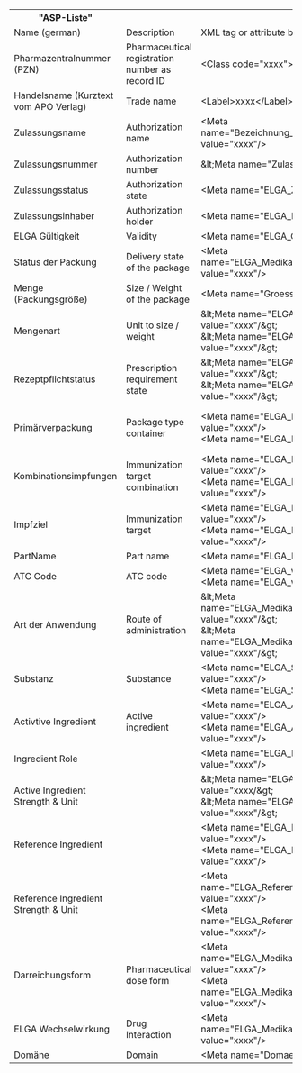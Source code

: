 <table class="grid">
<tbody>
  <tr>
    <th>"ASP-Liste"</th>
    <th></th>
    <th></th>
    <th>FHIR resources</th>
    <th></th>
    <th></th>
    <th></th>
    <th></th>
  </tr>
  <tr>
    <td>Name (german)</td>
    <td>Description</td>
    <td>XML tag or attribute based on ClaML v2</td>
    <td>PackagedProductDefinition</td>
    <td>MedicinalProductDefinition</td>
    <td>RegulatedAuthorization</td>
    <td>AdministrableProductDefinition</td>
    <td>Ingredient</td>
  </tr>
  <tr>
    <td>Pharmazentralnummer (PZN)</td>
    <td>Pharmaceutical registration number as record ID</td>
    <td>&lt;Class code="xxxx"&gt;</td>
    <td>.identifier</td>
    <td>-</td>
    <td>-</td>
    <td>-</td>
    <td></td>
  </tr>
  <tr>
    <td>Handelsname (Kurztext vom APO Verlag)</td>
    <td>Trade name</td>
    <td>&lt;Label&gt;xxxx&lt;/Label&gt;</td>
    <td>TODO</td>
    <td></td>
    <td></td>
    <td></td>
    <td></td>
  </tr>
  <tr>
    <td>Zulassungsname</td>
    <td>Authorization name</td>
    <td>&lt;Meta name="Bezeichnung_Arzneispezialitaet_Zulassung" value="xxxx"/&gt;</td>
    <td>-</td>
    <td>.name.productName</td>
    <td>-</td>
    <td>-</td>
    <td></td>
  </tr>
  <tr>
    <td>Zulassungsnummer</td>
    <td>Authorization number</td>
    <td>&amp;lt;Meta name="ZulassungsNummer" value="xxxx"/&amp;gt;</td>
    <td>-</td>
    <td>-</td>
    <td>.identifier</td>
    <td>-</td>
    <td></td>
  </tr>
  <tr>
    <td>Zulassungsstatus</td>
    <td>Authorization state</td>
    <td>&lt;Meta name="ELGA_Zulassungsstatus" value="xxxx"/&gt;</td>
    <td>-</td>
    <td>-</td>
    <td>.status.coding</td>
    <td>-</td>
    <td></td>
  </tr>
  <tr>
    <td>Zulassungsinhaber</td>
    <td>Authorization holder</td>
    <td>&lt;Meta name="ELGA_Inhaber" value="xxxx"/&gt;</td>
    <td>-</td>
    <td>-</td>
    <td>.holder</td>
    <td>-</td>
    <td></td>
  </tr>
  <tr>
    <td>ELGA Gültigkeit</td>
    <td>Validity</td>
    <td>&lt;Meta name="ELGA_Gültigkeit" value="xxxx"/&gt;</td>
    <td>TODO</td>
    <td></td>
    <td></td>
    <td></td>
    <td></td>
  </tr>
  <tr>
    <td>Status der Packung</td>
    <td>Delivery state of the package</td>
    <td>&lt;Meta name="ELGA_MedikationPackungsstatusLieferbar" value="xxxx"/&gt;</td>
    <td>.marketingStatus.status.coding.code</td>
    <td>-</td>
    <td>-</td>
    <td>-</td>
    <td>-</td>
  </tr>
  <tr>
    <td>Menge (Packungsgröße)</td>
    <td>Size / Weight of the package</td>
    <td>&lt;Meta name="GroesseGewicht" value="xxxx"/&gt;</td>
    <td>TODO</td>
    <td></td>
    <td></td>
    <td></td>
    <td></td>
  </tr>
  <tr>
    <td>Mengenart</td>
    <td>Unit to size / weight</td>
    <td>&amp;lt;Meta name="ELGA_MedikationMengenart_code" value="xxxx"/&amp;gt;<br>&amp;lt;Meta name="ELGA_MedikationMengenart_text" value="xxxx"/&amp;gt;</td>
    <td>TODO</td>
    <td></td>
    <td></td>
    <td></td>
    <td></td>
  </tr>
  <tr>
    <td>Rezeptpflichtstatus</td>
    <td>Prescription requirement state</td>
    <td>&amp;lt;Meta name="ELGA_RezeptpflichtStatus_code" value="xxxx"/&amp;gt;<br>&amp;lt;Meta name="ELGA_RezeptpflichtStatus_text" value="xxxx"/&amp;gt;</td>
    <td>-</td>
    <td>.legalStatusOfSupply.coding</td>
    <td>-</td>
    <td>-</td>
    <td>-</td>
  </tr>
  <tr>
    <td>Primärverpackung</td>
    <td>Package type container</td>
    <td>&lt;Meta name="ELGA_Packaging_XX_code" value="xxxx"/&gt;<br>&lt;Meta name="ELGA_Packaging_XX_text" value="xxxx"/&gt;</td>
    <td>.packaging.type<br><br>TODO multiple values would have to be allowed</td>
    <td>-</td>
    <td>-</td>
    <td>-</td>
    <td>-</td>
  </tr>
  <tr>
    <td>Kombinationsimpfungen</td>
    <td>Immunization target combination</td>
    <td>&lt;Meta name="ELGA_ImpfungIndikation_K_code" value="xxxx"/&gt;<br>&lt;Meta name="ELGA_ImpfungIndikation_K_text" value="xxxx"/&gt;</td>
    <td>not mapped</td>
    <td></td>
    <td></td>
    <td></td>
    <td></td>
  </tr>
  <tr>
    <td>Impfziel</td>
    <td>Immunization target</td>
    <td>&lt;Meta name="ELGA_ImpfungIndikation_XX_code" value="xxxx"/&gt;<br>&lt;Meta name="ELGA_ImpfungIndikation_XX_text" value="xxxx"/&gt;</td>
    <td>-</td>
    <td>.classification.coding</td>
    <td>-</td>
    <td>-</td>
    <td>-</td>
  </tr>
  <tr>
    <td>PartName</td>
    <td>Part name</td>
    <td>&lt;Meta name="ELGA_PartName" value="xxxx"/&gt;</td>
    <td>-</td>
    <td>.name.part</td>
    <td>-</td>
    <td>-</td>
    <td>-</td>
  </tr>
  <tr>
    <td>ATC Code</td>
    <td>ATC code</td>
    <td>&lt;Meta name="ELGA_whoATC_XX_code" value="xxxx"/&gt;<br>&lt;Meta name="ELGA_whoATC_XX_text" value="xxxx"/&gt;</td>
    <td>-</td>
    <td>.classification.coding</td>
    <td>-</td>
    <td>-</td>
    <td>-</td>
  </tr>
  <tr>
    <td>Art der Anwendung</td>
    <td>Route of administration</td>
    <td>&amp;lt;Meta name="ELGA_MedikationArtAnwendung_XX_code" value="xxxx"/&amp;gt;<br>&amp;lt;Meta name="ELGA_MedikationArtAnwendung_XX_text" value="xxxx"/&amp;gt;</td>
    <td>-</td>
    <td>-</td>
    <td>-</td>
    <td>.routeOfAdministration.code</td>
    <td>-</td>
  </tr>
  <tr>
    <td>Substanz</td>
    <td>Substance</td>
    <td>&lt;Meta name="ELGA_Substance_XX_code" value="xxxx"/&gt;<br>&lt;Meta name="ELGA_Substance_XX_text" value="xxxx"/&gt;</td>
    <td>-</td>
    <td>-</td>
    <td>-</td>
    <td>-</td>
    <td>.substance.code.concept.coding</td>
  </tr>
  <tr>
    <td>Activtive Ingredient</td>
    <td>Active ingredient</td>
    <td>&lt;Meta name="ELGA_ActiveIngredient_XX_code" value="xxxx"/&gt;<br>&lt;Meta name="ELGA_ActiveIngredient_XX_text" value="xxxx"/&gt;</td>
    <td>-</td>
    <td>-</td>
    <td>-</td>
    <td>-</td>
    <td>.substance.code.concept.coding</td>
  </tr>
  <tr>
    <td>Ingredient Role</td>
    <td></td>
    <td>&lt;Meta name="ELGA_Ingredient_role_XX_text" value="xxxx"/&gt;</td>
    <td>-</td>
    <td>-</td>
    <td>-</td>
    <td>-</td>
    <td>.role.coding</td>
  </tr>
  <tr>
    <td>Active Ingredient Strength &amp; Unit</td>
    <td></td>
    <td>&amp;lt;Meta name="ELGA_Ingredient_low_strength_XX" value="xxxx/&amp;gt;<br>&amp;lt;Meta name="ELGA_Ingredient_low_strength_unit_XX" value="xxxx"/&amp;gt;</td>
    <td>-</td>
    <td>-</td>
    <td>-</td>
    <td>-</td>
    <td>.substance.strength</td>
  </tr>
  <tr>
    <td>Reference Ingredient</td>
    <td></td>
    <td>&lt;Meta name="ELGA_ReferenceIngredient_XX_code" value="xxxx"/&gt;<br>&lt;Meta name="ELGA_ReferenceIngredient_XX_text" value="xxxx"/&gt;</td>
    <td>TODO</td>
    <td></td>
    <td></td>
    <td></td>
    <td></td>
  </tr>
  <tr>
    <td>Reference Ingredient Strength &amp; Unit</td>
    <td></td>
    <td>&lt;Meta name="ELGA_ReferenceIngredient_low_strength_XX" value="xxxx"/&gt;<br>&lt;Meta name="ELGA_ReferenceIngredient_low_strength_unit_XX" value="xxxx"/&gt;</td>
    <td>-</td>
    <td>-</td>
    <td>-</td>
    <td>-</td>
    <td>.substance.strength.referenceStrength</td>
  </tr>
  <tr>
    <td>Darreichungsform</td>
    <td>Pharmaceutical dose form</td>
    <td>&lt;Meta name="ELGA_MedikationDarreichungsform_XX_code" value="xxxx"/&gt;<br>&lt;Meta name="ELGA_MedikationDarreichungsform_XX_text" value="xxxx"/&gt;</td>
    <td>-</td>
    <td>.combinedPharmaceuticalDoseForm</td>
    <td>-</td>
    <td>-</td>
    <td>-</td>
  </tr>
  <tr>
    <td>ELGA Wechselwirkung</td>
    <td>Drug Interaction</td>
    <td>&lt;Meta name="ELGA_MedikationWechselwirkungsRelevant" value="xxxx"/&gt;</td>
    <td>TODO</td>
    <td></td>
    <td></td>
    <td></td>
    <td></td>
  </tr>
  <tr>
    <td>Domäne</td>
    <td>Domain</td>
    <td>&lt;Meta name="Domaene" value="xxxx"/&gt;</td>
    <td>-</td>
    <td>.domain</td>
    <td>-</td>
    <td>-</td>
    <td>-</td>
  </tr>
</tbody>
</table>